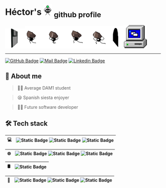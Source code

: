 
# Héctor's <img src="https://github.com/hmalcrudo/hmalcrudo/blob/main/img/happy-sootsprite.gif"> <sub>github profile  </sub>


<img src="https://github.com/hmalcrudo/hmalcrudo/blob/main/img/floppy.png"><img src="https://github.com/hmalcrudo/hmalcrudo/blob/main/img/soot-sprites.gif"><img src="https://github.com/hmalcrudo/hmalcrudo/blob/main/img/win3-computer.png" width=75px>

---

[![GitHub Badge](https://img.shields.io/badge/-Github-333333?style=for-the-badge&logo=github)](https://github.com/hmalcrudo) [![Mail Badge](https://img.shields.io/badge/-gmail-333333?style=for-the-badge&logo=Gmail&link=mailto:hectoralcru@gmail.com)](mailto:hectoralcru@gmail.com) [![Linkedin Badge](https://img.shields.io/badge/-Linkedin-333333?style=for-the-badge&logo=linkedin&link=mailto:hectoralcru@gmail.com)](https://www.linkedin.com/in/hector-martinez-alcrudo/)

## 👤 About me
> 👨‍🎓 Average DAM1 student

> 😪 Spanish siesta enjoyer

> 👨‍💻 Future software developer

## 🛠 Tech stack



|💻|![Static Badge](https://img.shields.io/badge/Linux-222222?style=flat&logo=linux) ![Static Badge](https://img.shields.io/badge/GNU_Bash-222222?style=flat&logo=gnubash) ![Static Badge](https://img.shields.io/badge/☕_Java-222222?style=flat)|
|------|--------|



|🌐|![Static Badge](https://img.shields.io/badge/HTML5-222222?style=flat&logo=html5) ![Static Badge](https://img.shields.io/badge/CSS-222222?style=flat&logo=css3) ![Static Badge](https://img.shields.io/badge/WordPress-222222?style=flat&logo=wordpress)|
|------|--------|

|🛢 |![Static Badge](https://img.shields.io/badge/MySQL-222222?style=flat&logo=mysql&labelColor=FFFFFE)|
|------|--------|

|🔧|![Static Badge](https://img.shields.io/badge/Git-222222?style=flat&logo=git&labelColor=) ![Static Badge](https://img.shields.io/badge/GitHub-222222?style=flat&logo=github) ![Static Badge](https://img.shields.io/badge/Markdown-222222?style=flat&logo=markdown)|
|------|--------|









